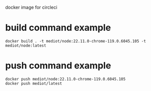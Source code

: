 docker image for circleci

# build command example
```
docker build . -t mediot/node:22.11.0-chrome-119.0.6045.105 -t mediot/node:latest
```

# push command example
```
docker push mediot/node:22.11.0-chrome-119.0.6045.105
docker push mediot/latest
```